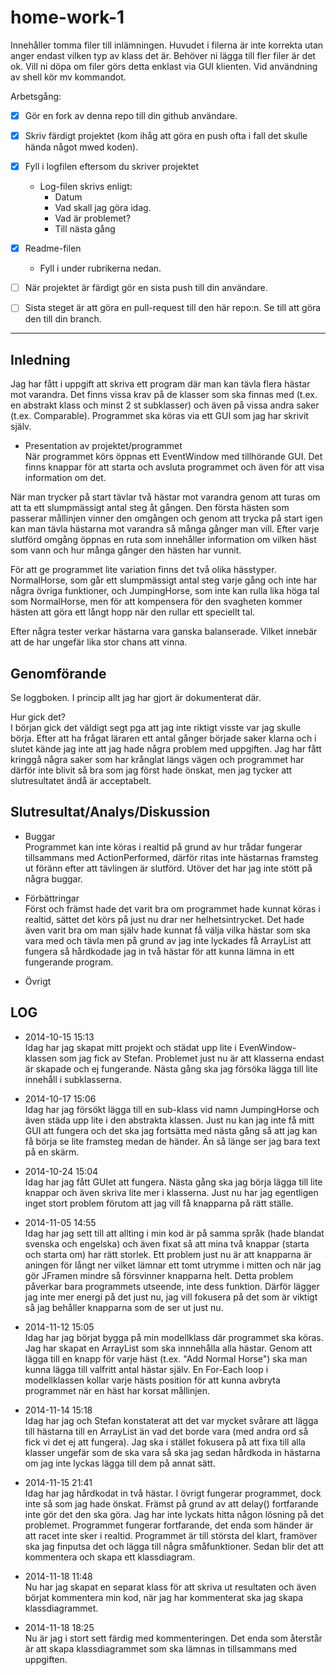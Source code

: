 home-work-1
===========

Innehåller tomma filer till inlämningen. Huvudet i filerna är inte korrekta utan anger endast vilken typ av klass det är. Behöver ni lägga till fler filer är det ok. Vill ni döpa om filer görs detta enklast via GUI klienten. Vid användning av shell kör mv kommandot.

Arbetsgång:

- [X] Gör en fork av denna repo till din github användare.
- [X] Skriv färdigt projektet (kom ihåg att göra en push ofta i fall det skulle hända något mwed koden).
- [X] Fyll i logfilen eftersom du skriver projektet
    - Log-filen skrivs enligt:
        - Datum
        - Vad skall jag göra idag.
        - Vad är problemet?
        - Till nästa gång
- [X] Readme-filen
     - Fyll i under rubrikerna nedan.
- [ ] När projektet är färdigt gör en sista push till din användare.
- [ ] Sista steget är att göra en pull-request till den här repo:n. Se till att göra den till din branch.


---


Inledning
---
Jag har fått i uppgift att skriva ett program där man kan tävla flera hästar mot
varandra. Det finns vissa krav på de klasser som ska finnas med (t.ex. en
abstrakt klass och minst 2 st subklasser) och även på vissa andra saker
(t.ex. Comparable). Programmet ska köras via ett GUI som jag har skrivit själv.

- Presentation av projektet/programmet  
När programmet körs öppnas ett EventWindow med tillhörande GUI. Det finns
knappar för att starta och avsluta programmet och även för att visa information
om det. 

När man trycker på start tävlar två hästar mot varandra genom att turas
om att ta ett slumpmässigt antal steg åt gången. Den första hästen som passerar
mållinjen vinner den omgången och genom att trycka på start igen kan man tävla
hästarna mot varandra så många gånger man vill. Efter varje slutförd omgång
öppnas en ruta som innehåller information om vilken häst som vann och hur många
gånger den hästen har vunnit. 

För att ge programmet lite variation finns det två
olika hässtyper. NormalHorse, som går ett slumpmässigt antal steg varje gång
och inte har några övriga funktioner, och JumpingHorse, som inte kan rulla lika
höga tal som NormalHorse, men för att kompensera för den svagheten kommer
hästen att göra ett långt hopp när den rullar ett speciellt tal.

Efter några tester verkar hästarna vara ganska balanserade. Vilket innebär att 
de har ungefär lika stor chans att vinna.


Genomförande  
---
Se loggboken. I princip allt jag har gjort är dokumenterat där.

Hur gick det?  
I början gick det väldigt segt pga att jag inte riktigt visste var jag skulle 
börja. Efter att ha frågat läraren ett antal gånger började saker klarna och i 
slutet kände jag inte att jag hade några problem med uppgiften. Jag har fått 
kringgå några saker som har krånglat längs vägen och programmet har därför 
inte blivit så bra som jag först hade önskat, men jag tycker att slutresultatet
ändå är acceptabelt.

Slutresultat/Analys/Diskussion
---

- Buggar  
Programmet kan inte köras i realtid på grund av hur trådar fungerar tillsammans
med ActionPerformed, därför ritas inte hästarnas framsteg ut föränn efter att
tävlingen är slutförd. Utöver det har jag inte stött på några buggar.

- Förbättringar  
Först och främst hade det varit bra om programmet hade kunnat köras i realtid,
sättet det körs på just nu drar ner helhetsintrycket. Det hade även varit bra
om man själv hade kunnat få välja vilka hästar som ska vara med och tävla men
på grund av jag inte lyckades få ArrayList att fungera så hårdkodade jag in två
hästar för att kunna lämna in ett fungerande program.

- Övrigt  

LOG
---
- 2014-10-15 15:13  
Idag har jag skapat mitt projekt och städat upp lite i EvenWindow-klassen som 
jag fick av Stefan. Problemet just nu är att klasserna endast är skapade och ej fungerande.
Nästa gång ska jag försöka lägga till lite innehåll i subklasserna.

- 2014-10-17 15:06  
Idag har jag försökt lägga till en sub-klass vid namn JumpingHorse och även 
städa upp lite i den abstrakta klassen. Just nu kan jag inte få mitt GUI att 
fungera och det ska jag fortsätta med nästa gång så att jag kan få börja se lite
framsteg medan de händer. Än så länge ser jag bara text på en skärm.

- 2014-10-24 15:04  
Idag har jag fått GUIet att fungera. Nästa gång ska jag börja lägga till lite 
knappar och även skriva lite mer i klasserna. Just nu har jag egentligen inget
stort problem förutom att jag vill få knapparna på rätt ställe.

- 2014-11-05 14:55  
Idag har jag sett till att allting i min kod är på samma språk (hade blandat
svenska och engelska) och även fixat så att mina två knappar (starta och
starta om) har rätt storlek. Ett problem just nu är att knapparna
är aningen för långt ner vilket lämnar ett tomt utrymme i mitten och när jag gör 
JFramen mindre så försvinner knapparna helt. Detta problem påverkar bara 
programmets utseende, inte dess funktion. Därför lägger jag inte mer energi 
på det just nu, jag vill fokusera på det som är viktigt så jag behåller 
knapparna som de ser ut just nu.

- 2014-11-12 15:05  
Idag har jag börjat bygga på min modellklass där programmet ska köras. Jag har
skapat en ArrayList som ska innnehålla alla hästar. Genom att lägga till en
knapp för varje häst (t.ex. "Add Normal Horse") ska man kunna lägga till 
valfritt antal hästar själv. En For-Each loop i modellklassen kollar varje hästs
position för att kunna avbryta programmet när en häst har korsat mållinjen.

- 2014-11-14 15:18  
Idag har jag och Stefan konstaterat att det var mycket svårare att lägga till
hästarna till en ArrayList än vad det borde vara (med andra ord så fick vi det 
ej att fungera). Jag ska i stället fokusera på att fixa till alla klasser
ungefär som de ska vara så ska jag sedan hårdkoda in hästarna om jag inte
lyckas lägga till dem på annat sätt.

- 2014-11-15 21:41  
Idag har jag hårdkodat in två hästar. I övrigt fungerar programmet, dock inte så
som jag hade önskat. Främst på grund av att delay() fortfarande inte gör
det den ska göra. Jag har inte lyckats hitta någon lösning på det problemet. 
Programmet fungerar fortfarande, det enda som händer är att racet inte sker i 
realtid. Programmet är till största del klart, framöver ska jag finputsa det
och lägga till några småfunktioner. Sedan blir det att kommentera och skapa
ett klassdiagram.

- 2014-11-18 11:48  
Nu har jag skapat en separat klass för att skriva ut resultaten och även börjat
kommentera min kod, när jag har kommenterat ska jag skapa klassdiagrammet.

- 2014-11-18 18:25  
Nu är jag i stort sett färdig med kommenteringen. Det enda som återstår är att
skapa klassdiagrammet som ska lämnas in tillsammans med uppgiften.